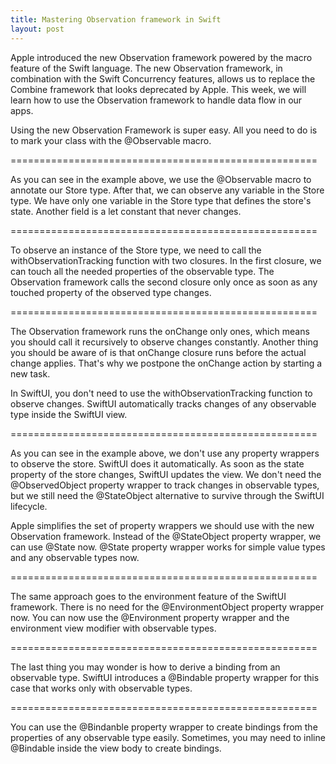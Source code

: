 ```yaml
---
title: Mastering Observation framework in Swift
layout: post
---
```


Apple introduced the new Observation framework powered by the macro feature of the Swift language. The new Observation framework, in combination with the Swift Concurrency features, allows us to replace the Combine framework that looks deprecated by Apple. This week, we will learn how to use the Observation framework to handle data flow in our apps.

Using the new Observation Framework is super easy. All you need to do is to mark your class with the @Observable macro.

=====================================================

As you can see in the example above, we use the @Observable macro to annotate our Store type. After that, we can observe any variable in the Store type. We have only one variable in the Store type that defines the store's state. Another field is a let constant that never changes.

=====================================================

To observe an instance of the Store type, we need to call the withObservationTracking function with two closures. In the first closure, we can touch all the needed properties of the observable type. The Observation framework calls the second closure only once as soon as any touched property of the observed type changes.

=====================================================

The Observation framework runs the onChange only ones, which means you should call it recursively to observe changes constantly. Another thing you should be aware of is that onChange closure runs before the actual change applies. That's why we postpone the onChange action by starting a new task.

In SwiftUI, you don't need to use the withObservationTracking function to observe changes. SwiftUI automatically tracks changes of any observable type inside the SwiftUI view.

=====================================================

As you can see in the example above, we don't use any property wrappers to observe the store. SwiftUI does it automatically. As soon as the state property of the store changes, SwiftUI updates the view. We don't need the @ObservedObject property wrapper to track changes in observable types, but we still need the @StateObject alternative to survive through the SwiftUI lifecycle.

Apple simplifies the set of property wrappers we should use with the new Observation framework. Instead of the @StateObject property wrapper, we can use @State now. @State property wrapper works for simple value types and any observable types now.

=====================================================

The same approach goes to the environment feature of the SwiftUI framework. There is no need for the @EnvironmentObject property wrapper now. You can now use the @Environment property wrapper and the environment view modifier with observable types.

=====================================================

The last thing you may wonder is how to derive a binding from an observable type. SwiftUI introduces a @Bindable property wrapper for this case that works only with observable types.

=====================================================

You can use the @Bindanble property wrapper to create bindings from the properties of any observable type easily. Sometimes, you may need to inline @Bindable inside the view body to create bindings.
